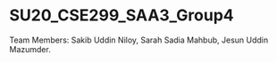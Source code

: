 # SU20_CSE299_SAA3_Group4
Team Members:
Sakib Uddin Niloy,
Sarah Sadia Mahbub,
Jesun Uddin Mazumder.

